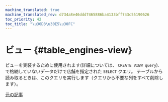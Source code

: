 ```yaml
---
machine_translated: true
machine_translated_rev: d734a8e46ddd7465886ba4133bff743c55190626
toc_priority: 42
toc_title: "\u30D3\u30E5\u30FC"
---
```


# ビュー {#table_engines-view}

ビューを実装するために使用されます(詳細については、 `CREATE VIEW query`). で格納していないデータだけで店舗を指定された `SELECT` クエリ。 テーブルから読み取るときは、このクエリを実行します（クエリから不要な列をすべて削除します）。

[元の記事](https://clickhouse.tech/docs/en/operations/table_engines/view/) <!--hide-->
